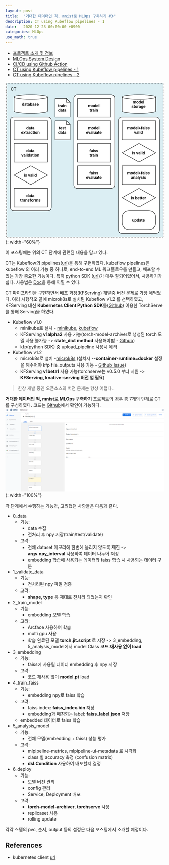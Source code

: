 ```yaml
---
layout: post
title:  "거대한 데이터인 척, mnist로 MLOps 구축하기 #3"
description: CT using Kubeflow pipelines - 1
date:   2020-12-23 00:00:00 +0900
categories: MLOps
use_math: true
---
```


- [프로젝트 소개 및 정보](https://byeongjokim.github.io/posts/MLOps-Toy-Project-0/)
- [MLOps System Design](https://byeongjokim.github.io/posts/MLOps-Toy-Project-1/)
- [CI/CD using Github Action](https://byeongjokim.github.io/posts/MLOps-Toy-Project-2/)
- [CT using Kubeflow pipelines - 1](https://byeongjokim.github.io/posts/MLOps-Toy-Project-3/)
- [CT using Kubeflow pipelines - 2](https://byeongjokim.github.io/posts/MLOps-Toy-Project-4/)

![pipeline](https://raw.githubusercontent.com/byeongjokim/byeongjokim.github.io/master/assets/images/mlops3/pipeline.png){: width="60%"}

이 포스팅에는 위의 CT 단계에 관련된 내용을 담고 있다.

CT는 Kubeflow의 pipelines([url](https://www.kubeflow.org/docs/pipelines/))을 통해 구현하였다. kubeflow pipelines은 kubeflow 의 여러 기능 중 하나로, end-to-end ML 워크플로우를 만들고, 배포할 수 있는 가장 중요한 기능이다. 특히 python SDK ([url](https://www.kubeflow.org/docs/pipelines/sdk/))가 매우 잘되어있어서, 사용하기가 쉽다. 사용법은 [Doc](https://kubeflow-pipelines.readthedocs.io/en/stable/index.html)을 통해 익힐 수 있다.

CT 파이프라인을 구현하면서 배포 과정(KFServing) 개발중 버전 문제로 가장 애먹었다. 여러 시행착오 끝에 microk8s로 설치된 Kubeflow v1.2 를 선택하였고, KFServing 대신 **Kubernetes Client Python SDK**를([Github](https://github.com/kubernetes-client/python)) 이용한 TorchServe를 통해 Serving을 하였다.
- Kubeflow v1.0
    - minikube로 설치 - [minikube](https://www.kubeflow.org/docs/started/workstation/minikube-linux/#install-minikube), [kubeflow](https://byeongjokim.github.io/posts/install-kubeflow/)
    - KFServing **v1alpha2** 사용 가능(torch-model-archiver로 생성된 torch 모델 사용 불가능 -> **state_dict method** 사용해야함 - [Github](https://github.com/kubeflow/kfserving/tree/master/docs/samples/v1alpha2/pytorch))
    - kfp(python SDK) 중 upload_pipeline 사용시 에러
- Kubeflow v1.2
    - microk8s로 설치 -[microk8s](https://gist.github.com/etheleon/80414516c7fbc7147a5718b9897b1518#install-microk8s) (설치시 **--container-runtime=docker** 설정을 해주어야 kfp file_outputs 사용 가능 - [Github Issue](https://github.com/kubeflow/pipelines/issues/1471))
    - KFServing **v1beta1** 사용 가능(torchserve는 v0.5.0 부터 지원 -> **KFServing, knative-serving 버전 업 필요**)

> 한창 개발 중인 오픈소스의 버전 문제는 항상 어렵다..

**거대한 데이터인 척, mnist로 MLOps 구축하기** 프로젝트의 경우 총 7개의 단계로 CT를 구성하였다. 코드는 [Github](https://github.com/byeongjokim/MLOps-Example)에서 확인이 가능하다.
![kubeflow](https://raw.githubusercontent.com/byeongjokim/byeongjokim.github.io/master/assets/images/mlops3/kubeflow.PNG){: width="100%"}

각 단계에서 수행하는 기능과, 고려했던 사항들은 다음과 같다.

- 0_data
    - 기능:
        - data 수집
        - 전처리 후 npy 저장(train/test/validate)
    - 고려:
        - 전체 dataset 메모리에 한번에 올리지 않도록 제한 -> **args.npy_interval** 사용하여 데이터 나누어 저장
        - embedding 학습에 사용되는 데이터와 faiss 학습 시 사용되는 데이터 구분
- 1_validate_data
    - 기능:
        - 전처리된 npy 파일 검증
    - 고려:
        - **shape, type** 등 제대로 전처리 되었는지 확인
- 2_train_model
    - 기능:
        - embedding 모델 학습
    - 고려:
        - Arcface 사용하여 학습
        - multi gpu 사용
        - 학습 완료된 모델 **torch.jit.script** 로 저장 -> 3_embedding, 5_analysis_model에서 model Class **코드 재사용 없이 load**
- 3_embedding
    - 기능:
        - faiss에 사용될 데이터 embedding 후 npy 저장
    - 고려:
        - 코드 재사용 없이 **model.pt** load
- 4_train_faiss
    - 기능:
        - embedding npy로 faiss 학습
    - 고려:
        - faiss index: **faiss_index.bin** 저장
        - embedding과 매칭되는 label: **faiss_label.json** 저장
    - embedded 데이터로 faiss 학습
- 5_analysis_model
    - 기능:
        - 전체 모델(embedding + faiss) 성능 평가
    - 고려:
        - mlpipeline-metrics, mlpipeline-ui-metadata 로 시각화
        - class 별 accuracy 측정 (confusion matrix)
        - **dsl.Condition** 사용하여 배포할지 결정
- 6_deploy
    - 기능:
        - 모델 버전 관리
        - config 관리
        - Service, Deployment 배포
    - 고려:
        - **torch-model-archiver**, **torchserve** 사용
        - replicaset 사용
        - rolling update

각각 스텝의 pvc, 순서, output 등의 설정은 다음 포스팅에서 소개할 예정이다.

## References
- kubernetes client [url](https://github.com/kubernetes-client/python/tree/master/kubernetes/docs)